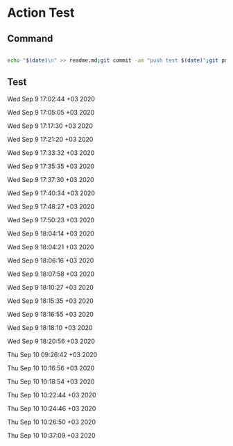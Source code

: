 # Action Test

## Command

```bash

echo "$(date)\n" >> readme.md;git commit -am "push test $(date)";git push;

```

## Test 

Wed Sep  9 17:02:44 +03 2020

Wed Sep  9 17:05:05 +03 2020

Wed Sep  9 17:17:30 +03 2020

Wed Sep  9 17:21:20 +03 2020

Wed Sep  9 17:33:32 +03 2020

Wed Sep  9 17:35:35 +03 2020

Wed Sep  9 17:37:30 +03 2020

Wed Sep  9 17:40:34 +03 2020

Wed Sep  9 17:48:27 +03 2020

Wed Sep  9 17:50:23 +03 2020

Wed Sep  9 18:04:14 +03 2020

Wed Sep  9 18:04:21 +03 2020

Wed Sep  9 18:06:16 +03 2020

Wed Sep  9 18:07:58 +03 2020

Wed Sep  9 18:10:27 +03 2020

Wed Sep  9 18:15:35 +03 2020

Wed Sep  9 18:16:55 +03 2020

Wed Sep  9 18:18:10 +03 2020

Wed Sep  9 18:20:56 +03 2020

Thu Sep 10 09:26:42 +03 2020

Thu Sep 10 10:16:56 +03 2020

Thu Sep 10 10:18:54 +03 2020

Thu Sep 10 10:22:44 +03 2020

Thu Sep 10 10:24:46 +03 2020

Thu Sep 10 10:26:50 +03 2020

Thu Sep 10 10:37:09 +03 2020


